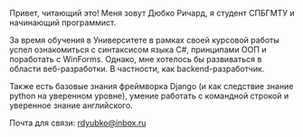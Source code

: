 Привет, читающий это! Меня зовут Дюбко Ричард, я студент СПБГМТУ и начинающий программист.

За время обучения в Университете в рамках своей курсовой работы успел ознакомиться с синтаксисом языка C#, принципами ООП и поработать с WinForms. 
Однако, мне хотелось бы развиваться в области веб-разработки. В частности, как backend-разработчик.

Также есть базовые знания фреймворка Django (и как следствие знание python на уверенном уровне), умение работать с командной строкой и уверенное знание английского.

Почта для связи: rdyubko@inbox.ru

<!---
Z1mcot/Z1mcot is a ✨ special ✨ repository because its `README.md` (this file) appears on your GitHub profile.
You can click the Preview link to take a look at your changes.
--->
